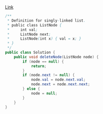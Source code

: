 [Link](https://leetcode.com/problems/delete-node-in-a-linked-list/)

```java
/**
 * Definition for singly-linked list.
 * public class ListNode {
 *     int val;
 *     ListNode next;
 *     ListNode(int x) { val = x; }
 * }
 */
public class Solution {
    public void deleteNode(ListNode node) {
        if (node == null) {
            return;
        }
        if (node.next != null) {
            node.val = node.next.val;
            node.next = node.next.next;
        } else {
            node = null;   
        }
    }
}
```
